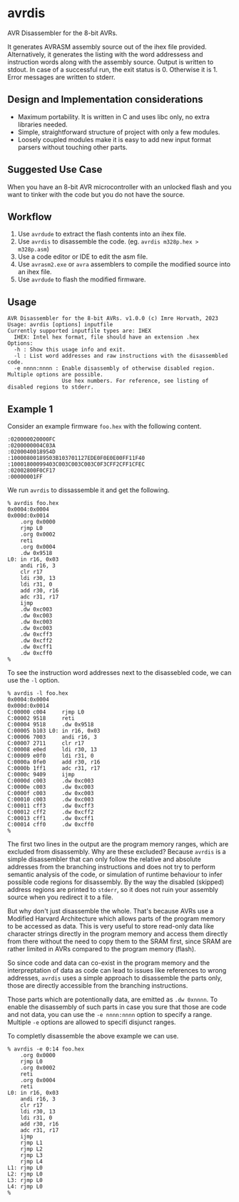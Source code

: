 # avrdis
AVR Disassembler for the 8-bit AVRs.

It generates AVRASM assembly source out of the ihex file provided. Alternatively, it generates the listing with the word addressess and instruction words along with the assembly source.
Output is written to stdout. In case of a successful run, the exit status is 0. Otherwise it is 1. Error messages are written to stderr.

## Design and Implementation considerations

- Maximum portability. It is written in C and uses libc only, no extra libraries needed.
- Simple, straightforward structure of project with only a few modules.
- Loosely coupled modules make it is easy to add new input format parsers without touching other parts.

## Suggested Use Case

When you have an 8-bit AVR microcontroller with an unlocked flash and you want to tinker with the code but you do not have the source.

## Workflow

1. Use `avrdude` to extract the flash contents into an ihex file.
2. Use `avrdis` to disassemble the code. (eg. `avrdis m328p.hex > m328p.asm`)
3. Use a code editor or IDE to edit the asm file.
4. Use `avrasm2.exe` or `avra` assemblers to compile the modified source into an ihex file.
5. Use `avrdude` to flash the modified firmware.

## Usage

```
AVR Disassembler for the 8-bit AVRs. v1.0.0 (c) Imre Horvath, 2023
Usage: avrdis [options] inputfile
Currently supported inputfile types are: IHEX
  IHEX: Intel hex format, file should have an extension .hex
Options:
  -h : Show this usage info and exit.
  -l : List word addresses and raw instructions with the disassembled code.
  -e nnnn:nnnn : Enable disassembly of otherwise disabled region. Multiple options are possible.
                 Use hex numbers. For reference, see listing of disabled regions to stderr.
```

## Example 1

Consider an example firmware `foo.hex` with the following content.
```
:020000020000FC
:0200000004C03A
:0200040018954D
:10000800189503B103701127EDE0F0E0E00FF11F40
:10001800099403C003C003C003C0F3CFF2CFF1CFEC
:02002800F0CF17
:00000001FF
```
We run `avrdis` to dissassemble it and get the following.
```
% avrdis foo.hex
0x0004:0x0004
0x000d:0x0014
    .org 0x0000
    rjmp L0
    .org 0x0002
    reti
    .org 0x0004
    .dw 0x9518
L0: in r16, 0x03
    andi r16, 3
    clr r17
    ldi r30, 13
    ldi r31, 0
    add r30, r16
    adc r31, r17
    ijmp
    .dw 0xc003
    .dw 0xc003
    .dw 0xc003
    .dw 0xc003
    .dw 0xcff3
    .dw 0xcff2
    .dw 0xcff1
    .dw 0xcff0
% 
```
To see the instruction word addresses next to the disassebled code, we can use the `-l` option.
```
% avrdis -l foo.hex
0x0004:0x0004
0x000d:0x0014
C:00000 c004     rjmp L0
C:00002 9518     reti
C:00004 9518     .dw 0x9518
C:00005 b103 L0: in r16, 0x03
C:00006 7003     andi r16, 3
C:00007 2711     clr r17
C:00008 e0ed     ldi r30, 13
C:00009 e0f0     ldi r31, 0
C:0000a 0fe0     add r30, r16
C:0000b 1ff1     adc r31, r17
C:0000c 9409     ijmp
C:0000d c003     .dw 0xc003
C:0000e c003     .dw 0xc003
C:0000f c003     .dw 0xc003
C:00010 c003     .dw 0xc003
C:00011 cff3     .dw 0xcff3
C:00012 cff2     .dw 0xcff2
C:00013 cff1     .dw 0xcff1
C:00014 cff0     .dw 0xcff0
% 
```
The first two lines in the output are the program memory ranges, which are excluded from disassembly. Why are these excluded? Because `avrdis` is a simple disassembler that can only follow the relative and absolute addresses from the branching instructions and does not try to perform semantic analysis of the code, or simulation of runtime behaviour to infer possible code regions for disassembly. By the way the disabled (skipped) address regions are printed to `stderr`, so it does not ruin your assembly source when you redirect it to a file.

But why don't just disassemble the whole. That's because AVRs use a Modified Harvard Architecture which allows parts of the program memory to be accessed as data. This is very useful to store read-only data like character strings directly in the program memory and access them directly from there without the need to copy them to the SRAM first, since SRAM are rather limited in AVRs compared to the program memory (flash).

So since code and data can co-exist in the program memory and the interpreptation of data as code can lead to issues like references to wrong addresses, `avrdis` uses a simple approach to disassemble the parts only, those are directly accessible from the branching instructions.

Those parts which are potentionally data, are emitted as `.dw 0xnnnn`. To enable the disassembly of such parts in case you sure that those are code and not data, you can use the `-e nnnn:nnnn` option to specify a range. Multiple `-e` options are allowed to specifí disjunct ranges.

To completly disassemble the above example we can use.
```
% avrdis -e 0:14 foo.hex
    .org 0x0000
    rjmp L0
    .org 0x0002
    reti
    .org 0x0004
    reti
L0: in r16, 0x03
    andi r16, 3
    clr r17
    ldi r30, 13
    ldi r31, 0
    add r30, r16
    adc r31, r17
    ijmp
    rjmp L1
    rjmp L2
    rjmp L3
    rjmp L4
L1: rjmp L0
L2: rjmp L0
L3: rjmp L0
L4: rjmp L0
% 
```

